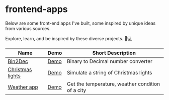 # frontend-apps

Below are some front-end apps I've built, some inspired by unique ideas from various sources.

Explore, learn, and be inspired by these diverse projects. 🚀💻

| Name | Demo | Short Description |
| ------------- | ------------- |------------- |
| [Bin2Dec](https://github.com/hunterbiu1205/Bin2dec) | [Demo ](https://4q5lqd-3000.csb.app/) |Binary to Decimal number converter| 
| [Christmas lights](https://github.com/hunterbiu1205/Christmas-lights) | [Demo ](https://m7qv6t-1234.csb.app/) |Simulate a string of Christmas lights| 
| [Weather app](https://github.com/hunterbiu1205/Weather-app) | [Demo ](https://hntgn2-1234.csb.app/) |Get the temperature, weather condition of a city| 


